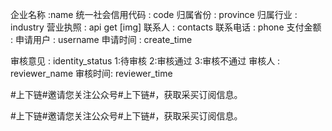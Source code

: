 企业名称 :name
统一社会信用代码 : code
归属省份 : province
归属行业 : industry
营业执照 : api get [img]
联系人   : contacts
联系电话 : phone
支付金额 : 
申请用户 : username
申请时间 : create_time

审核意见 : identity_status  1:待审核  2:审核通过  3:审核不通过
审核人 :   reviewer_name
审核时间:  reviewer_time

#上下链#邀请您关注公众号#上下链#，获取采买订阅信息。

#上下链#邀请您关注公众号#上下链#，获取采买订阅信息。